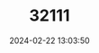 ---
title: "32111"
category: "Eschweilera sclerophylla"
draft: false
date: 2024-02-22 13:03:50
languages:
  Spanish; Castilian: ["Guasco", "Guasca"]
---